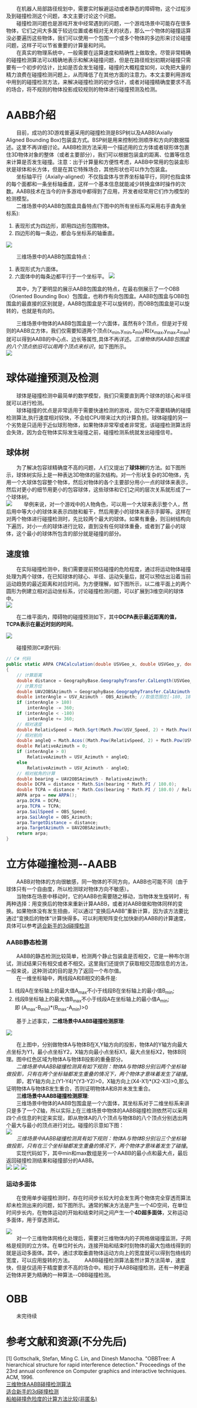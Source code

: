 &emsp;&emsp;在机器人局部路径规划中，需要实时躲避运动或者静态的障碍物，这个过程涉及到碰撞检测这个问题，本文主要讨论这个问题。  
&emsp;&emsp;碰撞检测问题也是游戏开发中经常遇到的问题，一个游戏场景中可能存在很多物体，它们之间大多属于较远位置或者相对无关的状态，那么一个物体的碰撞运算没必要遍历这些物体，我们可以使用一个包围一个或多个物体的多边形来讨论碰撞问题，这样子可以节省重要的计算量和时间。  
&emsp;&emsp;在真实的物理系统中，一般需要在运算速度和精确性上做取舍。尽管非常精确的碰撞检测算法可以精确地表示和解决碰撞问题，但是在路径规划初期对碰撞只需要有一个初步的估计，比如是否会发生碰撞，碰撞的大概程度如何，以免把大量的精力浪费在碰撞检测问题上，从而降低了在其他方面的注意力。本文主要利用游戏中用到的碰撞检测方法，来解决碰撞检测的初步估计，或者对碰撞精确度要求不高的场合，将不规则的物体投影成较规则的物体进行碰撞预测及检测。
# AABB介绍
&emsp;&emsp;目前，成功的3D游戏普遍采用的碰撞检测是BSP树以及AABB(Axially Aligned Bounding Box)包装盒方式。BSP树是用来控制检测顺序和方向的数据描述。这里不再详细讨论。AABB检测方法采用一个描述用的立方体或者球形体包裹住3D物体对象的整体（或者主要部分），我们可以根据包装盒的距离、位置等信息来计算是否发生碰撞。注意：出于计算量和方便性考虑，AABB中常用的包装盒形状是球体和长方体，但是在其它特殊场合，其他形状也可以作为包装盒。  
&emsp;&emsp;坐标轴平行（Axially-aligned）不仅指盒体与世界坐标轴平行，同时也指盒体的每个面都和一条坐标轴垂直，这样一个基本信息就能减少转换盒体时操作的次数。AABB技术在当今的许多游戏中都得到了应用，开发者经常用它们作为模型的检测模型。   
&emsp;&emsp;二维场景中的AABB包围盒具备特点(下图中的所有坐标系均采用右手直角坐标系):
1. 表现形式为四边形，即用四边形包围物体。
2. 四边形的每一条边，都会与坐标系的轴垂直。

![](http://p05tunu6e.bkt.clouddn.com/18-1-27/44012494.jpg)

&emsp;&emsp;三维场景中的AABB包围盒特点：
1. 表现形式为六面体。
2. 六面体中的每条边都平行于一个坐标平。
![](http://p05tunu6e.bkt.clouddn.com/18-1-27/31070002.jpg)

&emsp;&emsp;其中，为了更明显的展示AABB包围盒的特点，在最右侧展示了一个OBB（Oriented Bounding Box）包围盒，也称作有向包围盒。AABB包围盒与OBB包围盒的最直接的区别就是，AABB包围盒是不可以旋转的，而OBB包围盒是可以旋转的，也就是有向的。  

&emsp;&emsp;三维场景中物体的AABB包围盒是一个六面体，虽然有8个顶点，但是对于规则的AABB立方体，我们仅需要知道两个顶点(x<sub>min</sub>,y<sub>min</sub>,z<sub>min</sub>)和(x<sub>max</sub>,y<sub>max</sub>,z<sub>max</sub>)就可以得到AABB的中心点、边长等属性,具体不再详述。*三维物体的AABB包围盒的八个顶点依旧可以用两个顶点来标识*，如下图所示。  
![](http://p05tunu6e.bkt.clouddn.com/18-1-27/2161.jpg)
# 球体碰撞预测及检测
&emsp;&emsp;球体是碰撞检测中最简单的数学模型，我们只需要直到两个球体的球心和半径就可以进行检测。  
&emsp;&emsp;球体碰撞的优点是非常适用于需要快速检测的游戏，因为它不需要精确的碰撞检测算法,执行速度相对较快，不会给CPU带来过大的计算负担。球体碰撞的另一个劣势是只适用于近似球形物体，如果物体非常窄或者非常宽，该碰撞检测算法将会失效，因为会在物体实际发生碰撞之前，碰撞检测系统就发出碰撞信号。  
## 球体树
&emsp;&emsp;为了解决包容球精确度不高的问题，人们又提出了**球体树**的方法。如下图所示，球体树实际上是一种表达3D物体的层次结构。对一个形状复杂的3D物体，先用一个大球体包容整个物体，然后对物体的各个主要部分用小一点的球体来表示，然后对更小的细节用更小的包容球体，这些球体和它们之间的层次关系就形成了一个球体树。  
![](http://p05tunu6e.bkt.clouddn.com/18-1-27/92221122.jpg)
&emsp;&emsp;举例来说，对一个游戏中的人物角色，可以用一个大球来表示整个人，然后用中等大小的球体来表示四肢和躯干，然后用更小的球体来表示手脚等。这样在对两个物体进行碰撞检测时，先比较两个最大的球体。如果有重叠，则沿树结构向下遍历，对小一点的球体进行比较，直到没有任何球体重叠，或者到了最小的球体，这个最小的球体所包含的部分就是碰撞的部分。  

## 速度锥
&emsp;&emsp;在实际碰撞检测中，我们需要提前预估碰撞的危险程度，通过将运动物体碰撞处理为两个球体，在已知球体的球心、半径、运动矢量后，就可以预估出沿着当前运动趋势的最近距离和对应时间。为方便理解，如下图所示，以二维平面上的两个圆形为例建立相对运动坐标系，讨论碰撞检测问题，可以扩展到3维空间的球体中。     
![](http://p05tunu6e.bkt.clouddn.com/18-1-27/66783426.jpg)

&emsp;&emsp;在二维平面内，障碍物的碰撞预测如下，其中**DCPA表示最近距离的值，TCPA表示在最近时刻的时间**。    

![](http://p05tunu6e.bkt.clouddn.com/18-1-27/12448785.jpg)

&emsp;&emsp;碰撞预测C#源代码:
```c#
// C# 代码
public static ARPA CPACalculation(double USVGeo_x, double USVGeo_y, double OBSGeo_x, double OBSGeo_y, double USV_Speed, double USV_Azimuth, double OBS_Speed, double OBS_Azimuth)
{
    // 计算距离
    double distance = GeographyBase.GeographyTransfer.CalLength(USVGeo_x,USVGeo_y,OBSGeo_x,OBSGeo_y);
    // 计算方位
    double UAV2OBSAzimuth = GeographyBase.GeographyTransfer.CalAzimuth(USVGeo_x, USVGeo_y, OBSGeo_x, OBSGeo_y);
    double interAngle = USV_Azimuth - OBS_Azimuth; //取值范围在[-180, 180]之间
    if (interAngle > 180)
        interAngle -= 360;
    if (interAngle < -180)
        interAngle += 360;
    // 相对速度
    double RelativSpeed = Math.Sqrt(Math.Pow(USV_Speed, 2) + Math.Pow(OBS_Speed, 2) - 2 * USV_Speed * OBS_Speed * Math.Cos(interAngle / 180.0 * Math.PI));
    // 相对航向
    double angleQ = Math.Acos((Math.Pow(RelativSpeed, 2) + Math.Pow(USV_Speed, 2) - Math.Pow(OBS_Speed, 2)) / (2 * RelativSpeed * USV_Speed)) * 180.0 / Math.PI;
    double RelativeAzimuth = 0;
    if (interAngle > 0)
        RelativeAzimuth = USV_Azimuth + angleQ;
    else
        RelativeAzimuth = USV_Azimuth - angleQ;
    // 相对舷角的计算 
    double bearing = UAV2OBSAzimuth - RelativeAzimuth;
    double DCPA = distance * Math.Sin(bearing * Math.PI / 180.0);
    double TCPA = distance * Math.Cos(bearing * Math.PI / 180.0) / RelativSpeed;
    ARPA arpa = new ARPA();
    arpa.DCPA = DCPA;
    arpa.TCPA = TCPA;
    arpa.SailSpeed = OBS_Speed;
    arpa.SailAngle = OBS_Azimuth;
    arpa.TargetDistance = distance;
    arpa.TargetAzimuth = UAV2OBSAzimuth;
    return arpa;
}
```
# 立方体碰撞检测--AABB
&emsp;&emsp;AABB对物体的方向很敏感，同一物体的不同方向，AABB也可能不同（由于球体只有一个自由度，所以检测球对物体方向不敏感）。  
&emsp;&emsp;当物体在场景中移动时，它的AABB也需要随之移动，当物体发生旋转时，有两种选择：用变换后的物体来重新计算AABB，或者对AABB做和物体同样的变换。如果物体没有发生扭曲，可以通过“变换后AABB”重新计算，因为该方法要比通过“变换后的物体”计算快得多。可以利用矩阵变化加快新的AABB的计算速度，具体可以参考[适合新手的3d碰撞检测](http://www.docin.com/p-538256449.html)
### AABB静态检测
&emsp;&emsp;AABB的静态检测比较简单，检测两个静止包装盒是否相交，它是一种布尔测试，测试结果只有相交或者不相交。这里我们还提供了获取相交范围信息的方法，一般来说，这种测试的目的是为了返回一个布尔值。  
&emsp;&emsp;在一维坐标轴中，两线段A和B相交的条件是:
1. 线段A在坐标轴上的最大值A<sub>max</sub>不小于线段B在坐标轴上的最小值B<sub>min</sub>;
2. 线段B坐标轴上的最大值B<sub>max</sub>不小于线段A在坐标轴上的最小值A<sub>min</sub>;  
即 (A<sub>max</sub>-B<sub>min</sub>)*(B<sub>max</sub>-A<sub>min</sub>)>0

&emsp;&emsp;基于上述事实，**二维场景中AABB碰撞检测原理**:

![](http://p05tunu6e.bkt.clouddn.com/18-1-27/70742987.jpg)
 
&emsp;&emsp;在上图中，分别做物体A与物体B在X,Y轴方向的投影，物体A的Y轴方向最大点坐标为Y1，最小点坐标Y2，X轴方向最小点坐标X1，最大点坐标X2，物体B同理。图中红色区域为物体A与物体B投影的重叠部分。  
&emsp;&emsp;*二维场景中AABB碰撞检测具有如下规则：物体A与物体B分别沿两个坐标轴做投影，只有在两个坐标轴都发生重叠的情况下，两个物体才意味着发生了碰撞*。  
&emsp;&emsp;即，若Y轴方向上(Y1-Y4)\*(Y3-Y2)>0，X轴方向上(X4-X1)\*(X2-X3)>0,那么证明物体A与物体B发生重合，否则证明物体A和B并未发生重合。  
&emsp;&emsp;**三维场景中AABB碰撞检测原理**:  
&emsp;&emsp;三维场景中物体的AABB包围盒是一个六面体，其坐标系对于二维坐标系来讲只是多了一个Z轴，所以实际上在三维场景中物体的AABB碰撞检测依然可以采用四个点信息的判定来实现，即从物体A的八个顶点与物体B的八个顶点分别选出两个最大与最小的顶点进行对比。碰撞的示意如下图：  
![](http://p05tunu6e.bkt.clouddn.com/18-1-27/81364644.jpg)     
&emsp;&emsp;*三维场景中AABB碰撞检测具有如下规则：物体A与物体B分别沿三个坐标轴做投影，只有在三个坐标轴都发生重叠的情况下，两个物体才意味着发生了碰撞*。  
&emsp;&emsp;实现代码如下，其中min和max数组是另一个AABB的最小点和最大点，最后返回碰撞检测结果和碰撞部分的AABB。  
![](http://p05tunu6e.bkt.clouddn.com/18-1-27/68475964.jpg)
![](http://p05tunu6e.bkt.clouddn.com/18-1-27/3866616.jpg)
![](http://p05tunu6e.bkt.clouddn.com/18-1-27/58966858.jpg)

### 运动多面体
&emsp;&emsp;在使用单步碰撞检测时，存在时间步长较大时会发生两个物体完全穿透而算法却未检测出来的问题，如下图所示。通常的解决方法是产生一个4D空间，在单位时间步长内，在物体运动的开始和结束时间之间产生一个**4D超多面体**，又称运动多面体，用于穿透测试。  

![](http://p05tunu6e.bkt.clouddn.com/18-1-27/44640621.jpg)  
&emsp;&emsp;对一个三维物体网格化处理后，需要对三维物体内的子网格做碰撞监测，子网格是规则的立方体。在单位时长内，连接开始和结束时刻物体的最大包络线得到的就是运动多面体。其中，通过求取垂直物体运动方向上的宽度就可以得到包络线的宽度，可以应用旋转的方法。
&emsp;&emsp;AABB碰撞检测算法虽然计算方法简单，速度快，但是仅适用于精度要求不高的场合中。相对于AABB碰撞检测，还有一种更逼近物体并更为精确的一种算法--OBB碰撞检测。
# OBB
&emsp;&emsp;未完待续

# 参考文献和资源(不分先后)
[1] Gottschalk, Stefan, Ming C. Lin, and Dinesh Manocha. "OBBTree: A hierarchical structure for rapid interference detection." Proceedings of the 23rd annual conference on Computer graphics and interactive techniques. ACM, 1996.  
[三维物体AABB碰撞检测算法](http://blog.csdn.net/u012945598/article/details/39524343)  
[适合新手的3d碰撞检测](http://www.docin.com/p-538256449.html)  
[船舶碰撞危险度的计算方法比较(非匿名)](https://wenku.baidu.com/view/d90ca0c3bb4cf7ec4afed043.html)
